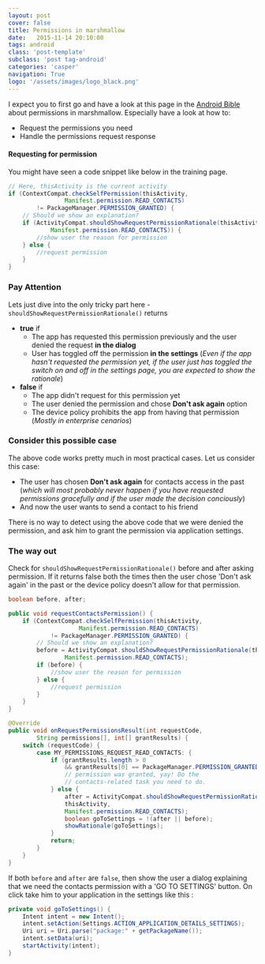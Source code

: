 ```yaml
---
layout: post
cover: false
title: Permissions in marshmallow
date:   2015-11-14 20:10:00
tags: android
class: 'post-template'
subclass: 'post tag-android'
categories: 'casper'
navigation: True
logo: '/assets/images/logo_black.png'
---
```


I expect you to first go and have a look at this page in the [Android Bible](http://developer.android.com/training/permissions/requesting.html) about permissions in marshmallow. Especially have a look at how to:
- Request the permissions you need
- Handle the permissions request response

#### Requesting for permission ####
You might have seen a code snippet like below in the training page.

``` java
// Here, thisActivity is the current activity
if (ContextCompat.checkSelfPermission(thisActivity,
                Manifest.permission.READ_CONTACTS)
        != PackageManager.PERMISSION_GRANTED) {
    // Should we show an explanation?
    if (ActivityCompat.shouldShowRequestPermissionRationale(thisActivity,
            Manifest.permission.READ_CONTACTS)) {
        //show user the reason for permission
    } else {
        //request permission
    }
}
```

### Pay Attention ###
Lets just dive into the only tricky part here - `shouldShowRequestPermissionRationale()` returns

- **true** if 
    + The app has requested this permission previously and the user denied the request **in the dialog**
    + User has toggled off the permission **in the settings** (*Even if the app hasn't requested the permission yet, if the user just has toggled the switch on and off in the settings page, you are expected to show the rationale*)
- **false** if
    + The app didn't request for this permission yet
    + The user denied the permission and chose **Don't ask again** option
    + The device policy prohibits the app from having that permission (*Mostly in enterprise cenarios*)

### Consider this possible case ###
The above code works pretty much in most practical cases. Let us consider this case:

- The user has chosen **Don't ask again** for contacts access in the past (*which will most probably never happen if you have requested permissions gracefully and if the user made the decision conciously*) 
- And now the user wants to send a contact to his friend 

There is no way to detect using the above code that we were denied the permission, and ask him to grant the permission via application settings.

### The way out ###
Check for `shouldShowRequestPermissionRationale()` before and after asking permission. If it returns false both the times then the user chose 'Don't ask again' in the past or the device policy doesn't allow for that permission.

``` java
boolean before, after;

public void requestContactsPermission() {
    if (ContextCompat.checkSelfPermission(thisActivity,
                    Manifest.permission.READ_CONTACTS)
            != PackageManager.PERMISSION_GRANTED) {
        // Should we show an explanation?
        before = ActivityCompat.shouldShowRequestPermissionRationale(thisActivity,
                Manifest.permission.READ_CONTACTS);
        if (before) {
            //show user the reason for permission
        } else {
            //request permission
        }
    }
}

@Override
public void onRequestPermissionsResult(int requestCode,
        String permissions[], int[] grantResults) {
    switch (requestCode) {
        case MY_PERMISSIONS_REQUEST_READ_CONTACTS: {
            if (grantResults.length > 0
                && grantResults[0] == PackageManager.PERMISSION_GRANTED) {
                // permission was granted, yay! Do the
                // contacts-related task you need to do.
            } else {
                after = ActivityCompat.shouldShowRequestPermissionRationale(
                thisActivity,
                Manifest.permission.READ_CONTACTS);
                boolean goToSettings = !(after || before);
                showRationale(goToSettings);
            }
            return;
        }
    }
}
```

If both `before` and `after` are `false`, then show the user a dialog explaining that we need the contacts permission with a 'GO TO SETTINGS' button. On click take him to your application in the settings like this :

``` java
private void goToSettings() {
    Intent intent = new Intent();
    intent.setAction(Settings.ACTION_APPLICATION_DETAILS_SETTINGS);
    Uri uri = Uri.parse("package:" + getPackageName());
    intent.setData(uri);
    startActivity(intent);
}
```
